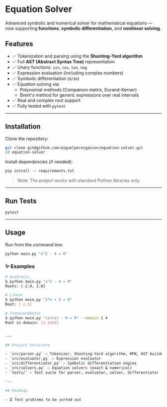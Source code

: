 # Equation Solver

Advanced symbolic and numerical solver for mathematical equations — now supporting **functions**, **symbolic differentiation**, and **nonlinear solving**.

## Features

- ✅ Tokenization and parsing using the **Shunting‑Yard algorithm**
- ✅ Full **AST (Abstract Syntax Tree)** representation
- ✅ Unary functions: `sin`, `cos`, `tan`, `neg`
- ✅ Expression evaluation (including complex numbers)
- ✅ Symbolic differentiation (`d/dx`)
- ✅ Equation solving via:
  - Polynomial methods (Companion matrix, Durand-Kerner)
  - Brent's method for generic expressions over real intervals
- ✅ Real and complex root support
- ✅ Fully tested with `pytest`

---

## Installation

Clone the repository:

```bash
git clone git@github.com:miguelperezgascon/equation-solver.git
cd equation-solver
```

Install dependencies (if needed):

```bash
pip install -r requirements.txt
```

> Note: The project works with standard Python libraries only.

---

## Run Tests

```bash
pytest
```

---

## Usage

Run from the command line:

```bash
python main.py "x^2 - 4 = 0"
```

### ✨ Examples

```bash
# Quadratic
$ python main.py "x^2 - 4 = 0"
Roots: [-2.0, 2.0]

# Linear
$ python main.py "2*x + 5 = 0"
Root: [-2.5]

# Transcendental
$ python main.py "sin(x) - 0 = 0" --domain 1 4
Root in domain: [3.1416]


---

## Project Structure

- `src/parser.py` — Tokenizer, Shunting-Yard algorithm, RPN, AST builder
- `src/evaluator.py` — Expression evaluator
- `src/differentiator.py` — Symbolic differentiation engine
- `src/solvers.py` — Equation solvers (exact & numerical)
- `tests/` — Test suite for parser, evaluator, solver, differentiator

---

## Roadmap

- ⏳ Test problems to be sorted out

